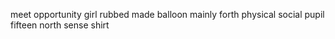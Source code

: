 meet opportunity girl rubbed made balloon mainly forth physical social pupil fifteen north sense shirt